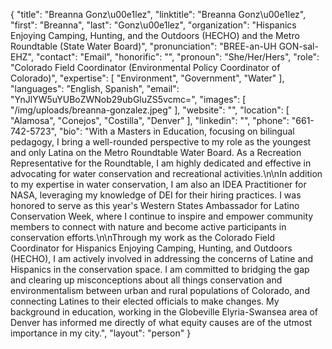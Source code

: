 {
  "title": "Breanna Gonz\u00e1lez",
  "linktitle": "Breanna Gonz\u00e1lez",
  "first": "Breanna",
  "last": "Gonz\u00e1lez",
  "organization": "Hispanics Enjoying Camping, Hunting, and the Outdoors (HECHO) and the Metro Roundtable (State Water Board)",
  "pronunciation": "BREE-an-UH GON-sal-EHZ",
  "contact": "Email",
  "honorific": "",
  "pronoun": "She/Her/Hers",
  "role": "Colorado Field Coordinator (Environmental Policy Coordinator of Colorado)",
  "expertise": [
    "Environment",
    "Government",
    "Water"
  ],
  "languages": "English, Spanish",
  "email": "YnJlYW5uYUBoZWNob29ubGluZS5vcmc=",
  "images": [
    "/img/uploads/breanna-gonzalez.jpeg"
  ],
  "website": "",
  "location": [
    "Alamosa",
    "Conejos",
    "Costilla",
    "Denver"
  ],
  "linkedin": "",
  "phone": "661-742-5723",
  "bio": "With a Masters in Education, focusing on bilingual pedagogy, I bring a well-rounded perspective to my role as the youngest and only Latina on the Metro Roundtable Water Board. As a Recreation Representative for the Roundtable, I am highly dedicated and effective in advocating for water conservation and recreational activities.\n\nIn addition to my expertise in water conservation, I am also an IDEA Practitioner for NASA, leveraging my knowledge of DEI for their hiring practices. I was honored to serve as this year's Western States Ambassador for Latino Conservation Week, where I continue to inspire and empower community members to connect with nature and become active participants in conservation efforts.\n\nThrough my work as the Colorado Field Coordinator for Hispanics Enjoying Camping, Hunting, and Outdoors (HECHO), I am actively involved in addressing the concerns of Latine and Hispanics in the conservation space. I am committed to bridging the gap and clearing up misconceptions about all things conservation and environmentalism between urban and rural populations of Colorado, and connecting Latines to their elected officials to make changes. My background in education, working in the Globeville Elyria-Swansea area of Denver has informed me directly of what equity causes are of the utmost importance in my city.",
  "layout": "person"
}